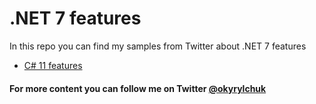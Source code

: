 # .NET 7 features

In this repo you can find my samples from Twitter about .NET 7 features

* [C# 11 features](https://github.com/okyrylchuk/dotnet7_features/tree/main/C%23%2011%20features)

#### For more content you can follow me on Twitter [@okyrylchuk](https://twitter.com/okyrylchuk)
